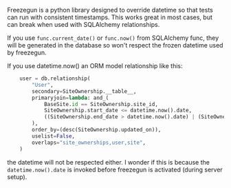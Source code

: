 Freezegun is a python library designed to override datetime so that tests can run with consistent timestamps.  This works great in most cases, but can break when used with SQLAlchemy relationships.

If you use `func.current_date()` or `func.now()` from SQLAlchemy func, they will be generated in the database so won't respect the frozen datetime used by freezegun.

If you use datetime.now() an ORM model relationship like this:

```python
    user = db.relationship(
        "User",
        secondary=SiteOwnership.__table__,
        primaryjoin=lambda: and_(
            BaseSite.id == SiteOwnership.site_id,
            SiteOwnership.start_date <= datetime.now().date,
            ((SiteOwnership.end_date > datetime.now().date) | (SiteOwnership.end_date.is_(None))),
        ),
        order_by=(desc(SiteOwnership.updated_on)),
        uselist=False,
        overlaps="site_ownerships,user,site",
    )

```

the datetime will not be respected either. I wonder if this is because the `datetime.now().date` is invoked before freezegun is activated (during server setup).